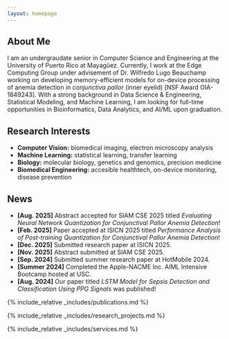 ```yaml
---
layout: homepage
---
```


<!-- {% include_relative _config.yml %} -->

## About Me

I am an undergraudate senior in Computer Science and Engineering at the University of Puerto Rico at Mayagüez. Currently, I work at the Edge Computing Group under advisement of Dr. Wilfredo Lugo Beauchamp working on developing memory-efficient models for on-device processing of anemia detection in *conjunctiva pallor* (inner eyelid) [NSF Award OIA-1849243]. With a strong background in Data Science & Engineering, Statistical Modeling, and Machine Learning, I am looking for full-time opportunities in Bioinformatics, Data Analytics, and AI/ML upon graduation.

## Research Interests

- **Computer Vision:** biomedical imaging, electron microscopy analysis
- **Machine Learning:** statistical learning, transfer learning
- **Biology:** molecular biology, genetics and genomics, precision medicine
- **Biomedical Engineering:** accesible healthtech, on-device monitoring, disease prevention

## News

- **[Aug. 2025]** Abstract accepted for SIAM CSE 2025 titled *Evaluating Neural Network Quantization for Conjunctival Pallor Anemia Detection*!
- **[Feb. 2025]** Paper accepted at ISICN 2025 titled *Performance Analysis of Post-training Quantization for Conjunctival Pallor Anemia Detection*!
- **[Dec. 2025]** Submitted research paper at ISICN 2025.
- **[Nov. 2025]** Abstract submitted at SIAM CSE 2025.
- **[Sep. 2024]** Submitted summer research paper at HotMobile 2024.
- **[Summer 2024]** Completed the Apple-NACME Inc. AIML Intensive Bootcamp hosted at USC.
- **[Aug. 2024]** Our paper titled *LSTM Model for Sepsis Detection and Classification Using PPG Signals* was published!

{% include_relative _includes/publications.md %}

{% include_relative _includes/research_projects.md %}

{% include_relative _includes/services.md %}

